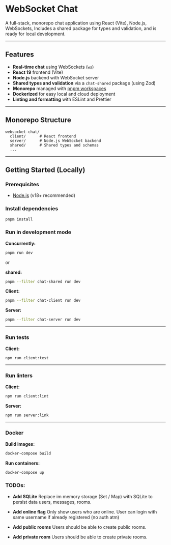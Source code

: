 # WebSocket Chat

A full-stack, monorepo chat application using React (Vite), Node.js, WebSockets,
Includes a shared package for types and validation, and is ready for local development.

---

## Features

- **Real-time chat** using WebSockets (`ws`)
- **React 19** frontend (Vite)
- **Node.js** backend with WebSocket server
- **Shared types and validation** via a `chat-shared` package (using Zod)
- **Monorepo** managed with [pnpm workspaces](https://pnpm.io/workspaces)
- **Dockerized** for easy local and cloud deployment
- **Linting and formatting** with ESLint and Prettier

---

## Monorepo Structure

```
websocket-chat/
  client/      # React frontend
  server/      # Node.js WebSocket backend
  shared/      # Shared types and schemas
  ...
```

---

## Getting Started (Locally)

### Prerequisites

- [Node.js](https://nodejs.org/) (v18+ recommended)

### Install dependencies

```sh
pnpm install
```

### Run in development mode

**Concurrently:**

```sh
pnpm run dev
```

or

**shared:**

```sh
pnpm --filter chat-shared run dev
```

**Client:**

```sh
pnpm --filter chat-client run dev
```

**Server:**

```sh
pnpm --filter chat-server run dev
```

---

### Run tests

**Client:**

```sh
npm run client:test
```

---

### Run linters

**Client:**

```sh
npm run client:lint
```

**Server:**

```sh
npm run server:link
```

---

### Docker

**Build images:**

```sh
docker-compose build
```

**Run containers:**

```sh
docker-compose up
```

### TODOs:

- **Add SQLite** Replace im memory storage (Set / Map) with SQLite to persist data users, messages, rooms.

- **Add online flag** Only show users who are online. User can login with same username if already registered (no auth atm)

- **Add public rooms** Users should be able to create public rooms.

- **Add private room** Users should be able to create private rooms.

